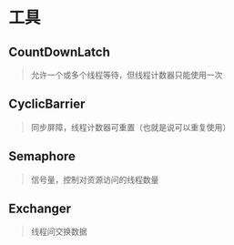 # 工具

## CountDownLatch

> 允许一个或多个线程等待，但线程计数器只能使用一次

## CyclicBarrier

> 同步屏障，线程计数器可重置（也就是说可以重复使用）

## Semaphore

> 信号量，控制对资源访问的线程数量

## Exchanger

> 线程间交换数据
